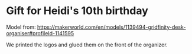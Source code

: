 # Gift for Heidi's 10th birthday

Model from: https://makerworld.com/en/models/1139494-gridfinity-desk-organiser#profileId-1141595

We printed the logos and glued them on the front of the organizer.
